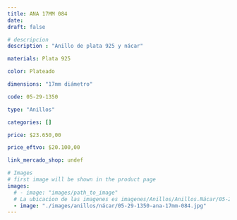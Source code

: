 ```yaml
---
title: ANA 17MM 084
date: 
draft: false

# descripcion
description : "Anillo de plata 925 y nácar"

materials: Plata 925

color: Plateado

dimensions: "17mm diámetro"

code: 05-29-1350

type: "Anillos"

categories: []

price: $23.650,00

price_eftvo: $20.100,00

link_mercado_shop: undef

# Images
# first image will be shown in the product page
images:
  # - image: "images/path_to_image"
  # La ubicacion de las imagenes es imagenes/Anillos/Anillos.Nácar/05-29-1350-ana-17mm-084
  - image: "./images/anillos/nácar/05-29-1350-ana-17mm-084.jpg"
---
```

